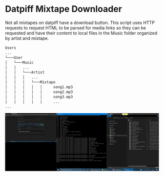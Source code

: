 # Datpiff Mixtape Downloader

Not all mixtapes on datpiff have a download button. This script uses HTTP requests to request HTML to be parsed for media links so they can be requested and have their content to local files in the Music folder organized by artist and mixtape.

```
Users
...
└───User
│   └───Music
│   │   ...
│   │   └───Artist
│   │   │   ...
│   │   │   └───Mixtape
│   │   │   │   │     song1.mp3
│   │   │   │   │     song2.mp3
│   │   │   │   │     song3.mp3
│   │   │   │   │     ...
...
```

![alt text](https://github.com/treatmesubj/Mixtape_DL/blob/master/Screenshot%20(7).png)

